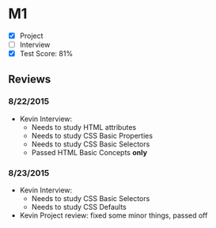 # M1

- [x] Project
- [ ] Interview
- [x] Test Score: 81%

## Reviews

### 8/22/2015

- Kevin Interview: 
  - Needs to study HTML attributes
  - Needs to study CSS Basic Properties
  - Needs to study CSS Basic Selectors
  - Passed HTML Basic Concepts **only**

### 8/23/2015

- Kevin Interview:
  - Needs to study CSS Basic Selectors
  - Needs to study CSS Defaults
- Kevin Project review: fixed some minor things, passed off
